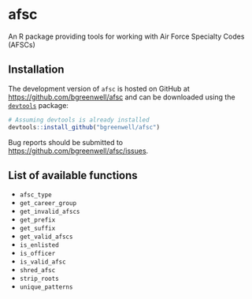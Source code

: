 # afsc
An R package providing tools for working with Air Force Specialty Codes (AFSCs)

## Installation

The development version of `afsc` is hosted on GitHub at https://github.com/bgreenwell/afsc and can be downloaded using the [`devtools`](https://github.com/hadley/devtools) package:
```r
# Assuming devtools is already installed
devtools::install_github("bgreenwell/afsc")
```
Bug reports should be submitted to https://github.com/bgreenwell/afsc/issues.

## List of available functions
  * `afsc_type `
  * `get_career_group` 
  * `get_invalid_afscs` 
  * `get_prefix` 
  * `get_suffix` 
  * `get_valid_afscs` 
  * `is_enlisted`
  * `is_officer` 
  * `is_valid_afsc` 
  * `shred_afsc` 
  * `strip_roots` 
  * `unique_patterns`

